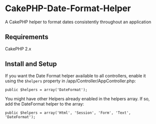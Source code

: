CakePHP-Date-Format-Helper
==========================

A CakePHP helper to format dates consistently throughout an application

<h2>Requirements</h2>
CakePHP 2.x

<h2>Install and Setup</h2>

If you want the Date Format helper available to all controllers, enable it using the <code>$helpers</code> property in /app/Controller/AppController.php:
<pre><code>public $helpers = array('DateFormat');</code></pre>

You might have other Helpers already enabled in the helpers array. If so, add the DateFormat helper to the array:
<pre><code>public $helpers = array('Html', 'Session', 'Form', 'Text', 'DateFormat');</code></pre>
